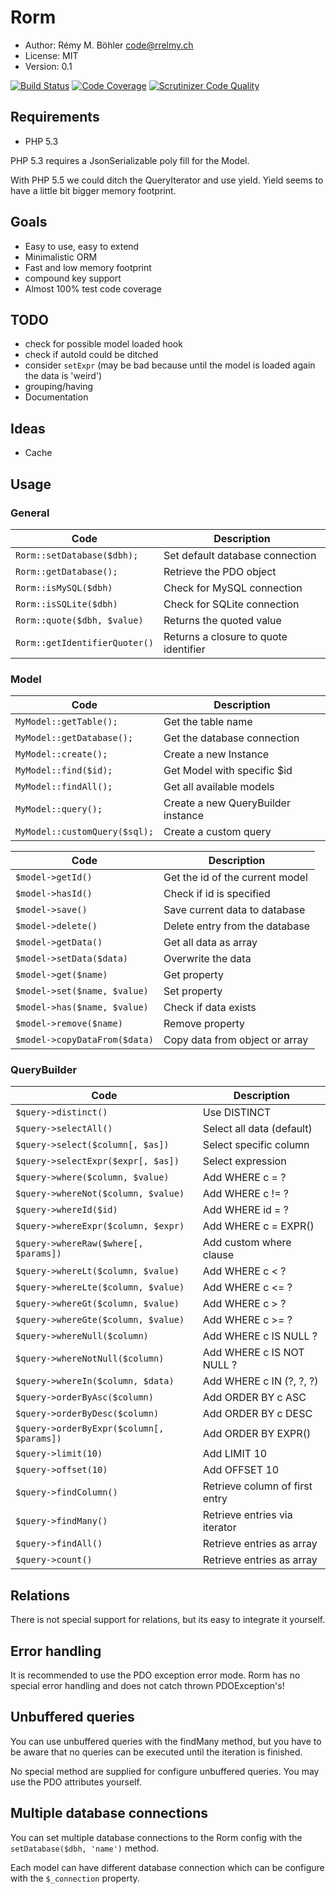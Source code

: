 Rorm
====
 - Author: Rémy M. Böhler <code@rrelmy.ch>
 - License: MIT
 - Version: 0.1

[![Build Status](https://scrutinizer-ci.com/g/rrelmy/rorm/badges/build.png?b=master)](https://scrutinizer-ci.com/g/rrelmy/rorm/build-status/master)
[![Code Coverage](https://scrutinizer-ci.com/g/rrelmy/rorm/badges/coverage.png?b=master)](https://scrutinizer-ci.com/g/rrelmy/rorm/?branch=master)
[![Scrutinizer Code Quality](https://scrutinizer-ci.com/g/rrelmy/rorm/badges/quality-score.png?b=master)](https://scrutinizer-ci.com/g/rrelmy/rorm/?branch=master)

Requirements
------------
 - PHP 5.3

PHP 5.3 requires a JsonSerializable poly fill for the Model.

With PHP 5.5 we could ditch the QueryIterator and use yield.
Yield seems to have a little bit bigger memory footprint.

Goals
-----
 - Easy to use, easy to extend
 - Minimalistic ORM
 - Fast and low memory footprint
 - compound key support
 - Almost 100% test code coverage

TODO
----
 - check for possible model loaded hook
 - check if autoId could be ditched
 - consider `setExpr` (may be bad because until the model is loaded again the data is 'weird')
 - grouping/having
 - Documentation

Ideas
-----
 - Cache

Usage
-----

### General

| Code                              | Description                           |
| --------------------------------- | ------------------------------------- |
| ```Rorm::setDatabase($dbh);```    | Set default database connection       |
| ```Rorm::getDatabase();```        | Retrieve the PDO object               |
| ```Rorm::isMySQL($dbh)```         | Check for MySQL connection            |
| ```Rorm::isSQLite($dbh)```        | Check for SQLite connection           |
| ```Rorm::quote($dbh, $value)```   | Returns the quoted value              |
| ```Rorm::getIdentifierQuoter()``` | Returns a closure to quote identifier |

### Model

| Code                              | Description                           |
| --------------------------------- | ------------------------------------- |
| ```MyModel::getTable();```        | Get the table name                    |
| ```MyModel::getDatabase();```     | Get the database connection           |
| ```MyModel::create();```          | Create a new Instance                 |
| ```MyModel::find($id);```         | Get Model with specific $id           |
| ```MyModel::findAll();```         | Get all available models              |
| ```MyModel::query();```           | Create a new QueryBuilder instance    |
| ```MyModel::customQuery($sql);``` | Create a custom query                 |

| Code                              | Description                           |
| --------------------------------- | ------------------------------------- |
| ```$model->getId()```             | Get the id of the current model       |
| ```$model->hasId()```             | Check if id is specified              |
| ```$model->save()```              | Save current data to database         |
| ```$model->delete()```            | Delete entry from the database        |
| ```$model->getData()```           | Get all data as array                 |
| ```$model->setData($data)```      | Overwrite the data                    |
| ```$model->get($name)```          | Get property                          |
| ```$model->set($name, $value)```  | Set property                          |
| ```$model->has($name, $value)```  | Check if data exists                  |
| ```$model->remove($name)```       | Remove property                       |
| ```$model->copyDataFrom($data)``` | Copy data from object or array        |

### QueryBuilder

| Code                                          | Description                           |
| --------------------------------------------- | ------------------------------------- |
| ```$query->distinct()```                      | Use DISTINCT                          |
| ```$query->selectAll()```                     | Select all data (default)             |
| ```$query->select($column[, $as])```          | Select specific column                |
| ```$query->selectExpr($expr[, $as])```        | Select expression                     |
| ```$query->where($column, $value)```          | Add WHERE c = ?                       |
| ```$query->whereNot($column, $value)```       | Add WHERE c != ?                      |
| ```$query->whereId($id)```                    | Add WHERE id = ?                      |
| ```$query->whereExpr($column, $expr)```       | Add WHERE c = EXPR()                  |
| ```$query->whereRaw($where[, $params])```     | Add custom where clause               |
| ```$query->whereLt($column, $value)```        | Add WHERE c < ?                       |
| ```$query->whereLte($column, $value)```       | Add WHERE c <= ?                      |
| ```$query->whereGt($column, $value)```        | Add WHERE c > ?                       |
| ```$query->whereGte($column, $value)```       | Add WHERE c >= ?                      |
| ```$query->whereNull($column)```              | Add WHERE c IS NULL ?                 |
| ```$query->whereNotNull($column)```           | Add WHERE c IS NOT NULL ?             |
| ```$query->whereIn($column, $data)```         | Add WHERE c IN (?, ?, ?)              |
| ```$query->orderByAsc($column)```             | Add ORDER BY c ASC                    |
| ```$query->orderByDesc($column)```            | Add ORDER BY c DESC                   |
| ```$query->orderByExpr($column[, $params])``` | Add ORDER BY EXPR()                   |
| ```$query->limit(10)```                       | Add LIMIT 10                          |
| ```$query->offset(10)```                      | Add OFFSET 10                         |
| ```$query->findColumn()```                    | Retrieve column of first entry        |
| ```$query->findMany()```                      | Retrieve entries via iterator         |
| ```$query->findAll()```                       | Retrieve entries as array             |
| ```$query->count()```                         | Retrieve entries as array             |


Relations
---------
There is not special support for relations, but its easy to integrate it yourself.

Error handling
--------------
It is recommended to use the PDO exception error mode.
Rorm has no special error handling and does not catch thrown PDOException's!

Unbuffered queries
------------------
You can use unbuffered queries with the findMany method, but you have to be aware that
no queries can be executed until the iteration is finished.

No special method are supplied for configure unbuffered queries. You may use the PDO attributes yourself.

Multiple database connections
-----------------------------
You can set multiple database connections to the Rorm config with the ```setDatabase($dbh, 'name')``` method.

Each model can have different database connection which can be configure with the ```$_connection``` property.
